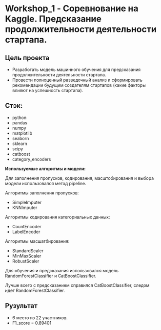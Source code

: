 # Workshop_1 - Соревнование на Kaggle. Предсказание продолжительности деятельности стартапа.
## Цель проекта
- Разработать модель машинного обучения для предсказания продолжительности деятельности стартапа.
- Провести полноценный разведочный анализ и сформировать рекомендации будущим создателям стартапов (какие факторы влияют на успешность стартапа).

## Стэк:

* python
* pandas
* numpy
* matplotlib
* seaborn
* sklearn
* scipy
* catboost
* category_encoders

**Используемые алгоритмы и модели:**

Для заполнения пропусков, кодирования, масштобирования и выбора модели использовался метод pipeline.

Алгоритмы заполнения пропусков:

- SimpleImputer
- KNNImputer

Алгоритмы кодирования категориальных данных:

- CountEncoder
- LabelEncoder

Алгоритмы масшатбирования:

- StandardScaler
- MinMaxScaler
- RobustScaler


Для обучения и предсказания использовался модель RandomForestClassifier и CatBoostClassifier.

Лучше всего с предсказанием справился CatBoostClassifier, следом идет  RandomForestClassifier.

## Рузультат
* 6 место из 22 участников. 
* F1_score = 0.89401
